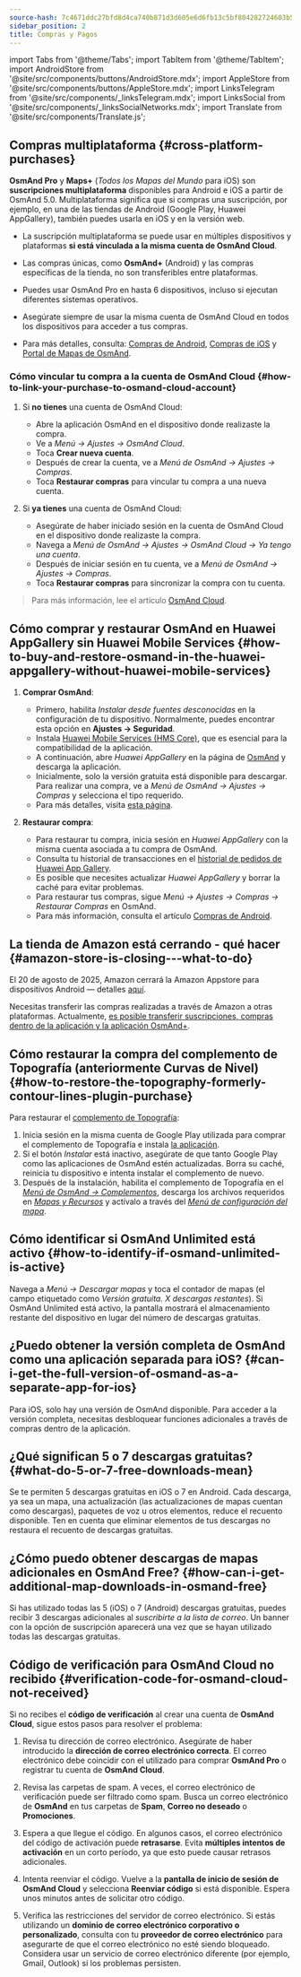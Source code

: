 ```yaml
---
source-hash: 7c4671ddc27bfd8d4ca740b871d3d605e6d6fb13c5bf804282724603b5068740
sidebar_position: 2
title: Compras y Pagos
---
```

import Tabs from '@theme/Tabs';
import TabItem from '@theme/TabItem';
import AndroidStore from '@site/src/components/buttons/AndroidStore.mdx';
import AppleStore from '@site/src/components/buttons/AppleStore.mdx';
import LinksTelegram from '@site/src/components/_linksTelegram.mdx';
import LinksSocial from '@site/src/components/_linksSocialNetworks.mdx';
import Translate from '@site/src/components/Translate.js';



## Compras multiplataforma {#cross-platform-purchases}

**OsmAnd Pro** y **Maps+** (*Todos los Mapas del Mundo* para iOS) son **suscripciones multiplataforma** disponibles para Android e iOS a partir de OsmAnd 5.0. Multiplataforma significa que si compras una suscripción, por ejemplo, en una de las tiendas de Android (Google Play, Huawei AppGallery), también puedes usarla en iOS y en la versión web.

- La suscripción multiplataforma se puede usar en múltiples dispositivos y plataformas **si está vinculada a la misma cuenta de OsmAnd Cloud**.

- Las compras únicas, como **OsmAnd+** (Android) y las compras específicas de la tienda, no son transferibles entre plataformas.

- Puedes usar OsmAnd Pro en hasta 6 dispositivos, incluso si ejecutan diferentes sistemas operativos.

- Asegúrate siempre de usar la misma cuenta de OsmAnd Cloud en todos los dispositivos para acceder a tus compras.

- Para más detalles, consulta: [Compras de Android](../purchases/android.md), [Compras de iOS](../purchases/ios.md) y [Portal de Mapas de OsmAnd](https://www.osmand.net/map).


### Cómo vincular tu compra a la cuenta de OsmAnd Cloud {#how-to-link-your-purchase-to-osmand-cloud-account}

1. Si **no tienes** una cuenta de OsmAnd Cloud:

    - Abre la aplicación OsmAnd en el dispositivo donde realizaste la compra.
    - Ve a *Menú → Ajustes → OsmAnd Cloud*.
    - Toca **Crear nueva cuenta**.
    - Después de crear la cuenta, ve a *Menú de OsmAnd → Ajustes → Compras*.
    - Toca **Restaurar compras** para vincular tu compra a una nueva cuenta.

2. Si **ya tienes** una cuenta de OsmAnd Cloud:

    - Asegúrate de haber iniciado sesión en la cuenta de OsmAnd Cloud en el dispositivo donde realizaste la compra.
    - Navega a *Menú de OsmAnd → Ajustes → OsmAnd Cloud → Ya tengo una cuenta*.
    - Después de iniciar sesión en tu cuenta, ve a *Menú de OsmAnd → Ajustes → Compras*.
    - Toca **Restaurar compras** para sincronizar la compra con tu cuenta.


> Para más información, lee el artículo [OsmAnd Cloud](../personal/osmand-cloud.md#cross-platform).


## Cómo comprar y restaurar OsmAnd en Huawei AppGallery sin Huawei Mobile Services {#how-to-buy-and-restore-osmand-in-the-huawei-appgallery-without-huawei-mobile-services}

1. **Comprar OsmAnd**:
   - Primero, habilita *Instalar desde fuentes desconocidas* en la configuración de tu dispositivo. Normalmente, puedes encontrar esta opción en **Ajustes → Seguridad**.
   - Instala [Huawei Mobile Services (HMS Core)](https://consumer.huawei.com/za/community/details/Download-the-latest-Huawei-HMS-Core-APK-5-3-0-312/topicId-142217/), que es esencial para la compatibilidad de la aplicación.
   - A continuación, abre *Huawei AppGallery* en la página de [OsmAnd](https://appgallery.huawei.com/#/app/C101486545) y descarga la aplicación.
   - Inicialmente, solo la versión gratuita está disponible para descargar. Para realizar una compra, ve a *Menú de OsmAnd → Ajustes → Compras* y selecciona el tipo requerido.
   - Para más detalles, visita [esta página](https://osmand.net/docs/user/purchases/android#install-application).

2. **Restaurar compra**:
   - Para restaurar tu compra, inicia sesión en *Huawei AppGallery* con la misma cuenta asociada a tu compra de OsmAnd.
   - Consulta tu historial de transacciones en el [historial de pedidos de Huawei App Gallery](https://consumer.huawei.com/en/support/content/en-us00694318/).
   - Es posible que necesites actualizar *Huawei AppGallery* y borrar la caché para evitar problemas.
   - Para restaurar tus compras, sigue *Menú → Ajustes → Compras → Restaurar Compras* en OsmAnd.
   - Para más información, consulta el artículo [Compras de Android](https://osmand.net/docs/user/purchases/android#restore-subscription--in-app).

<!--
- Instrucciones para configurar Huawei Mobile Services.
- Cómo comprar OsmAnd sin HMS Core.
- Restaurar compras en Huawei AppGallery.
-->

## La tienda de Amazon está cerrando - qué hacer {#amazon-store-is-closing---what-to-do}

El 20 de agosto de 2025, Amazon cerrará la Amazon Appstore para dispositivos Android — detalles [aquí](https://developer.amazon.com/apps-and-games/blogs/2025/02/upcoming-changes-to-amazon-appstore-for-android-devices-and-coins-program).

Necesitas transferir las compras realizadas a través de Amazon a otras plataformas.
Actualmente, [es posible transferir suscripciones, compras dentro de la aplicación y la aplicación OsmAnd+](../purchases/cross.md).



## Cómo restaurar la compra del complemento de Topografía (anteriormente Curvas de Nivel) {#how-to-restore-the-topography-formerly-contour-lines-plugin-purchase}

Para restaurar el [complemento de Topografía](https://play.google.com/store/apps/details?id=net.osmand.srtmPlugin.paid):

1. Inicia sesión en la misma cuenta de Google Play utilizada para comprar el complemento de Topografía e instala [la aplicación](https://play.google.com/store/apps/details?id=net.osmand.srtmPlugin.paid).
2. Si el botón *Instalar* está inactivo, asegúrate de que tanto Google Play como las aplicaciones de OsmAnd estén actualizadas. Borra su caché, reinicia tu dispositivo e intenta instalar el complemento de nuevo.
3. Después de la instalación, habilita el complemento de Topografía en el *[Menú de OsmAnd → Complementos](../plugins/topography.md)*, descarga los archivos requeridos en *[Mapas y Recursos](../start-with/download-maps.md#maps-and-resources)* y actívalo a través del *[Menú de configuración del mapa](../map/configure-map-menu.md)*.


## Cómo identificar si OsmAnd Unlimited está activo {#how-to-identify-if-osmand-unlimited-is-active}

Navega a *Menú → Descargar mapas* y toca el contador de mapas (el campo etiquetado como *Versión gratuita. X descargas restantes*). Si OsmAnd Unlimited está activo, la pantalla mostrará el almacenamiento restante del dispositivo en lugar del número de descargas gratuitas.


## ¿Puedo obtener la versión completa de OsmAnd como una aplicación separada para iOS? {#can-i-get-the-full-version-of-osmand-as-a-separate-app-for-ios}

Para iOS, solo hay una versión de OsmAnd disponible. Para acceder a la versión completa, necesitas desbloquear funciones adicionales a través de compras dentro de la aplicación.


## ¿Qué significan 5 o 7 descargas gratuitas? {#what-do-5-or-7-free-downloads-mean}

Se te permiten 5 descargas gratuitas en iOS o 7 en Android. Cada descarga, ya sea un mapa, una actualización (las actualizaciones de mapas cuentan como descargas), paquetes de voz u otros elementos, reduce el recuento disponible. Ten en cuenta que eliminar elementos de tus descargas no restaura el recuento de descargas gratuitas.


## ¿Cómo puedo obtener descargas de mapas adicionales en OsmAnd Free? {#how-can-i-get-additional-map-downloads-in-osmand-free}

Si has utilizado todas las 5 (iOS) o 7 (Android) descargas gratuitas, puedes recibir 3 descargas adicionales al *suscribirte a la lista de correo*. Un banner con la opción de suscripción aparecerá una vez que se hayan utilizado todas las descargas gratuitas.


## Código de verificación para OsmAnd Cloud no recibido {#verification-code-for-osmand-cloud-not-received}

Si no recibes el **código de verificación** al crear una cuenta de **OsmAnd Cloud**, sigue estos pasos para resolver el problema:

1. Revisa tu dirección de correo electrónico.
    Asegúrate de haber introducido la **dirección de correo electrónico correcta**. El correo electrónico debe coincidir con el utilizado para comprar **OsmAnd Pro** o registrar tu cuenta de **OsmAnd Cloud**.

2. Revisa las carpetas de spam.
    A veces, el correo electrónico de verificación puede ser filtrado como spam. Busca un correo electrónico de **OsmAnd** en tus carpetas de **Spam**, **Correo no deseado** o **Promociones**.

3. Espera a que llegue el código.
    En algunos casos, el correo electrónico del código de activación puede **retrasarse**. Evita **múltiples intentos de activación** en un corto período, ya que esto puede causar retrasos adicionales.

4. Intenta reenviar el código.
    Vuelve a la **pantalla de inicio de sesión de OsmAnd Cloud** y selecciona **Reenviar código** si está disponible. Espera unos minutos antes de solicitar otro código.

5. Verifica las restricciones del servidor de correo electrónico.
    Si estás utilizando un **dominio de correo electrónico corporativo o personalizado**, consulta con tu **proveedor de correo electrónico** para asegurarte de que el correo electrónico no esté siendo bloqueado. Considera usar un servicio de correo electrónico diferente (por ejemplo, Gmail, Outlook) si los problemas persisten.

<!--
## Compras y Pagos {#purchases--payments}

- Compra no mostrada
- Compra no restaurada
- Problemas de pago
- Política de reembolso
- Soluciones paso a paso a problemas con las compras.
- Instrucciones para borrar la caché de Google Play, Huawei AppGallery.
- Qué hacer si la compra no aparece o la transacción falla.
- Compra no mostrada - recomendaciones sobre cómo revisar tu cuenta y restaurar tus compras.
- Problemas de pago - instrucciones para contactar al Soporte de Google Play en caso de problemas de pago.


## Preguntas Frecuentes {#faq}

- ¿Puedo transferir una compra entre Android e iOS?
- ¿Puedo usar una compra en varios dispositivos?
- ¿Por qué no aparece la compra?
- ¿Dónde puedo encontrar los detalles de pago?
- ¿Puedo transferir OsmAnd+ entre Android e iOS?
- ¿Cómo puedo restaurar las compras después de reinstalar la aplicación?
- ¿Qué es OsmAnd Pro y cuáles son sus ventajas?
- ¿Puedo activar mi suscripción sin Google Play?
- ¿Puedo compartir mi compra con mi familia?
- ¿Cómo transfiero OsmAnd+ a otro teléfono?
- ¿Por qué no aparece mi compra después de reinstalar?
- ¿Por qué no puedo reanudar mi compra?
- ¿Cómo sé si mi suscripción está activa?
- ¿Puedo usar una compra en varios dispositivos?
- ¿Puedo comprar OsmAnd sin Google Play?
- ¿Dónde puedo encontrar mis detalles de pago?
-->